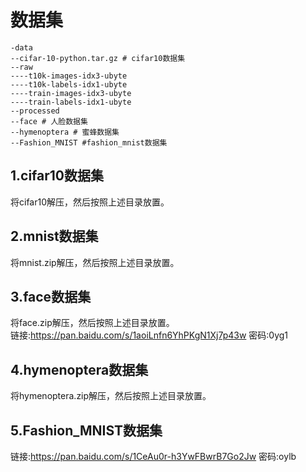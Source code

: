 # 数据集
```
-data
--cifar-10-python.tar.gz # cifar10数据集
--raw
----t10k-images-idx3-ubyte
----t10k-labels-idx1-ubyte  
----train-images-idx3-ubyte  
----train-labels-idx1-ubyte
--processed
--face # 人脸数据集
--hymenoptera # 蜜蜂数据集
--Fashion_MNIST #fashion_mnist数据集
```

## 1.cifar10数据集
将cifar10解压，然后按照上述目录放置。  
## 2.mnist数据集
将mnist.zip解压，然后按照上述目录放置。  
 
## 3.face数据集
将face.zip解压，然后按照上述目录放置。  
链接:https://pan.baidu.com/s/1aoiLnfn6YhPKgN1Xj7p43w  密码:0yg1
## 4.hymenoptera数据集
将hymenoptera.zip解压，然后按照上述目录放置。  
## 5.Fashion_MNIST数据集
链接:https://pan.baidu.com/s/1CeAu0r-h3YwFBwrB7Go2Jw  密码:oylb
